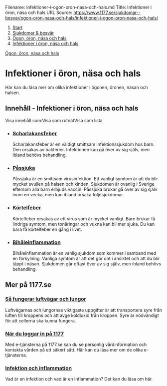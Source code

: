 Filename: infektioner-i-ogon-oron-nasa-och-hals.md
Title: Infektioner i öron, näsa och hals
URL Source: https://www.1177.se/sjukdomar--besvar/ogon-oron-nasa-och-hals/infektioner-i-ogon-oron-nasa-och-hals/

1.  [Start](https://www.1177.se/)
2.  [Sjukdomar & besvär](https://www.1177.se/sjukdomar--besvar/)
3.  [Ögon, öron, näsa och hals](https://www.1177.se/sjukdomar--besvar/ogon-oron-nasa-och-hals/)
4.  [Infektioner i öron, näsa och hals](https://www.1177.se/sjukdomar--besvar/ogon-oron-nasa-och-hals/infektioner-i-ogon-oron-nasa-och-hals/)

[Ögon, öron, näsa och hals](https://www.1177.se/sjukdomar--besvar/ogon-oron-nasa-och-hals/)

Infektioner i öron, näsa och hals
=================================

Här kan du läsa mer om olika infektioner i ögonen, öronen, näsan och halsen.

Innehåll - Infektioner i öron, näsa och hals
--------------------------------------------

Visa innehåll som:Visa som rutnätVisa som lista

*   ### [Scharlakansfeber](https://www.1177.se/sjukdomar--besvar/ogon-oron-nasa-och-hals/infektioner-i-ogon-oron-nasa-och-hals/scharlakansfeber/)
    
    Scharlakansfeber är en väldigt smittsam infektionssjukdom hos barn. Den orsakas av bakterier. Infektionen kan gå över av sig själv, men ibland behövs behandling.
    
*   ### [Påssjuka](https://www.1177.se/sjukdomar--besvar/ogon-oron-nasa-och-hals/infektioner-i-ogon-oron-nasa-och-hals/passjuka/)
    
    Påssjuka är en smittsam virusinfektion. Ett vanligt symtom är att du blir mycket svullen på halsen och kinden. Sjukdomen är ovanlig i Sverige eftersom alla barn erbjuds vaccin. Påssjuka brukar gå över av sig själv inom en vecka, men kan ibland orsaka följdsjukdomar.
    
*   ### [Körtelfeber](https://www.1177.se/sjukdomar--besvar/ogon-oron-nasa-och-hals/infektioner-i-ogon-oron-nasa-och-hals/kortelfeber/)
    
    Körtelfeber orsakas av ett virus som är mycket vanligt. Barn brukar få lindriga symtom, men tonåringar och vuxna kan bli mer sjuka. Du kan bara få körtelfeber en gång i livet.
    
*   ### [Bihåleinflammation](https://www.1177.se/sjukdomar--besvar/ogon-oron-nasa-och-hals/infektioner-i-ogon-oron-nasa-och-hals/bihaleinflammation/)
    
    Bihåleinflammation är en vanlig sjukdom som kommer i samband med en förkylning. Vanliga symtom är att det gör ont i ansiktet och att du blir täppt i näsan. Sjukdomen går oftast över av sig själv, men ibland behövs behandling.
    

Mer på 1177.se
--------------

### [Så fungerar luftvägar och lungor](https://www.1177.se/liv--halsa/sa-fungerar-kroppen/luftvagar-och-lungor/)

Luftvägarnas och lungornas viktigaste uppgifter är att transportera syre från luften till kroppens och att avge koldioxid från kroppen. Syre är nödvändigt för att cellerna ska kunna fungera.

### [När du loggar in på 1177](https://www.1177.se/om-1177/nar-du-loggar-in-pa-1177.se/)

Med e-tjänsterna på 1177.se kan du se personlig vårdinformation och kontakta vården på ett säkert sätt. Här kan du läsa mer om de olika e-tjänsterna.

### [Infektion och inflammation](https://www.1177.se/sjukdomar--besvar/infektioner/infektion-och-inflammation/)

Vad är en infektion och vad är en inflammation? Det kan du läsa om här.
